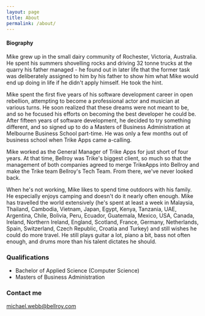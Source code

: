 ```yaml
---
layout: page
title: About
permalink: /about/
---
```


#### Biography

Mike grew up in the small dairy community of Rochester, Victoria, Australia. He spent his summers shovelling rocks and driving 32 tonne trucks at the quarry his father managed - he found out in later life that the former task was deliberately assigned to him by his father to show him what Mike would end up doing in life if he didn't apply himself. He took the hint.

Mike spent the first five years of his software development career in open rebellion, attempting to become a professional actor and musician at various turns. He soon realized that these dreams were not meant to be, and so he focused his efforts on becoming the best developer he could be. After fifteen years of software development, he decided to try something different, and so signed up to do a Masters of Business Administration at Melbourne Business School part-time. He was only a few months out of business school when Trike Apps came a-calling.

Mike worked as the General Manager of Trike Apps for just short of four years. At that time, Bellroy was Trike's biggest client, so much so that the management of both companies agreed to merge TrikeApps into Bellroy and make the Trike team Bellroy's Tech Team. From there, we've never looked back.

When he's not working, Mike likes to spend time outdoors with his family. He especially enjoys camping and doesn't do it nearly often enough. Mike has travelled the world extensively (he's spent at least a week in Malaysia, Thailand, Cambodia, Vietnam, Japan, Egypt, Kenya, Tanzania, UAE, Argentina, Chile, Bolivia, Peru, Ecuador, Guatemala, Mexico, USA, Canada, Ireland, Northern Ireland, England, Scotland, France, Germany, Netherlands, Spain, Switzerland, Czech Republic, Croatia and Turkey) and still wishes he could do more travel. He still plays guitar a lot, piano a bit, bass not often enough, and drums more than his talent dictates he should.

### Qualifications

* Bachelor of Applied Science (Computer Science)
* Masters of Business Administration

### Contact me

[michael.webb@bellroy.com](mailto:michael.webb@bellroy.com)

